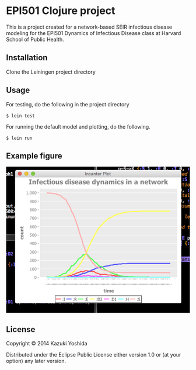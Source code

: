 # EPI501 Clojure project

This is a project created for a network-based SEIR infectious disease modeling for the EPI501 Dynamics of Infectious Disease class at Harvard School of Public Health.

## Installation

Clone the Leiningen project directory

## Usage

For testing, do the following in the project directory

    $ lein test

For running the default model and plotting, do the following.

    $ lein run


## Example figure

![Graph 2](./resources/graph2.png)


## License

Copyright © 2014 Kazuki Yoshida

Distributed under the Eclipse Public License either version 1.0 or (at
your option) any later version.
